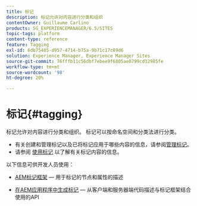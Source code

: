 ```yaml
---
title: 标记
description: 标记允许对内容进行分类和组织
contentOwner: Guillaume Carlino
products: SG_EXPERIENCEMANAGER/6.5/SITES
topic-tags: platform
content-type: reference
feature: Tagging
exl-id: 6db75405-d957-4714-b75a-9b71c17c89d6
solution: Experience Manager, Experience Manager Sites
source-git-commit: 76fffb11c56dbf7ebee9f6805ae0799cd32985fe
workflow-type: tm+mt
source-wordcount: '98'
ht-degree: 20%

---
```


# 标记{#tagging}

标记允许对内容进行分类和组织。 标记可以按命名空间和分类法进行分类。

* 有关创建和管理标记以及已将标记应用于哪些内容的信息，请参阅[管理标记](/help/sites-administering/tags.md)。
* 请参阅 [使用标记](/help/sites-authoring/tags.md) 以了解有关标记内容的信息。

以下信息可供开发人员使用：

* [AEM标记框架](/help/sites-developing/framework.md)  — 用于标记的节点和属性的描述

* [在AEM应用程序中生成标记](/help/sites-developing/building.md)  — 从客户端和服务器端代码描述与标记框架结合使用的API
